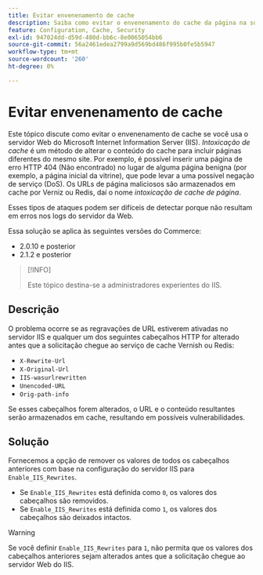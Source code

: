 ```yaml
---
title: Evitar envenenamento de cache
description: Saiba como evitar o envenenamento do cache da página na sua loja do Commerce.
feature: Configuration, Cache, Security
exl-id: 947024dd-d59d-480d-bb6c-8e0065054bb6
source-git-commit: 56a2461edea2799a9d569bd486f995b0fe5b5947
workflow-type: tm+mt
source-wordcount: '260'
ht-degree: 0%

---
```


# Evitar envenenamento de cache

Este tópico discute como evitar o envenenamento de cache se você usa o servidor Web do Microsoft Internet Information Server (IIS). _Intoxicação de cache_ é um método de alterar o conteúdo do cache para incluir páginas diferentes do mesmo site. Por exemplo, é possível inserir uma página de erro HTTP 404 (Não encontrado) no lugar de alguma página benigna (por exemplo, a página inicial da vitrine), que pode levar a uma possível negação de serviço (DoS). Os URLs de página maliciosos são armazenados em cache por Verniz ou Redis, daí o nome _intoxicação de cache de página_.

Esses tipos de ataques podem ser difíceis de detectar porque não resultam em erros nos logs do servidor da Web.

Essa solução se aplica às seguintes versões do Commerce:

- 2.0.10 e posterior
- 2.1.2 e posterior

>[!INFO]
>
>Este tópico destina-se a administradores experientes do IIS.

## Descrição

O problema ocorre se as regravações de URL estiverem ativadas no servidor IIS e qualquer um dos seguintes cabeçalhos HTTP for alterado antes que a solicitação chegue ao serviço de cache Vernish ou Redis:

- `X-Rewrite-Url`
- `X-Original-Url`
- `IIS-wasurlrewritten`
- `Unencoded-URL`
- `Orig-path-info`

Se esses cabeçalhos forem alterados, o URL e o conteúdo resultantes serão armazenados em cache, resultando em possíveis vulnerabilidades.

## Solução

Fornecemos a opção de remover os valores de todos os cabeçalhos anteriores com base na configuração do servidor IIS para `Enable_IIS_Rewrites`.

- Se `Enable_IIS_Rewrites` está definida como `0`, os valores dos cabeçalhos são removidos.
- Se `Enable_IIS_Rewrites` está definida como `1`, os valores dos cabeçalhos são deixados intactos.

>[!WARNING]
>
>Se você definir `Enable_IIS_Rewrites` para `1`, não permita que os valores dos cabeçalhos anteriores sejam alterados antes que a solicitação chegue ao servidor Web do IIS.
